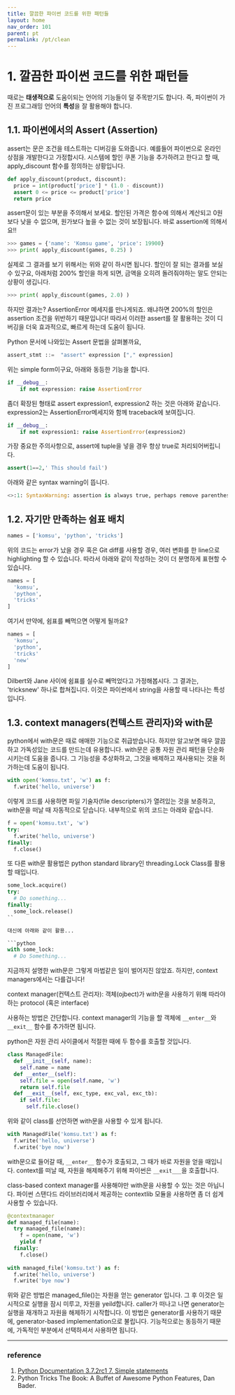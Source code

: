 ```yaml
---
title: 깔끔한 파이썬 코드를 위한 패턴들
layout: home
nav_order: 101
parent: pt
permalink: /pt/clean
---
```


# 1. 깔끔한 파이썬 코드를 위한 패턴들

때로는 **태생적으로** 도움이되는 언어의 기능들이 덜 주목받기도 합니다. 즉, 파이썬이 가진 프로그래밍 언어의 **특성**을 잘 활용해야 합니다.

## 1.1. 파이썬에서의 Assert (Assertion)

assert는 문은 조건을 테스트하는 디버깅을 도와줍니다.
예를들어 파이썬으로 온라인 상점을 개발한다고 가정합시다. 시스템에 할인 쿠폰 기능을 추가하려고 한다고 할 때, apply_discount 함수를 정의하는 상황입니다.

```python
def apply_discount(product, discount):
  price = int(product['price'] * (1.0 - discount))
  assert 0 <= price <= product['price']
  return price
```

assert문이 있는 부분을 주의해서 보세요. 할인된 가격은 함수에 의해서 계산되고 0원 보다 낮을 수 없으며, 원가보다 높을 수 없는 것이 보장됩니다. 바로 assertion에 의해서요!!

```python
>>> games = {'name': 'Komsu game', 'price': 19900}
>>> print( apply_discount(games, 0.25) )
```

실제로 그 결과를 보기 위해서는 위와 같이 하시면 됩니다. 할인이 잘 되는 결과를 보실 수 있구요, 아래처럼 200% 할인을 하게 되면, 금액을 오히려 돌려줘야하는 말도 안되는 상황이 생깁니다.

```python
>>> print( apply_discount(games, 2.0) )
```

하지만 결과는? AssertionError 메세지를 만나게되죠. 왜냐하면 200%의 할인은 assertion 조건을 위반하기 때문입니다!
따라서 이러한 assert를 잘 활용하는 것이 디버깅을 더욱 효과적으로, 빠르게 하는데 도움이 됩니다.

Python 문서에 나와있는 Assert 문법을 살펴볼까요,

```python
assert_stmt ::=  "assert" expression ["," expression]
```

위는 simple form이구요, 아래와 동등한 기능을 합니다.

```python
if __debug__:
    if not expression: raise AssertionError
````
좀더 확장된 형태로 assert expression1, expression2 하는 것은 아래와 같습니다. expression2는 AssertionError메세지와 함께 traceback에 보여집니다.

```python
if __debug__:
    if not expression1: raise AssertionError(expression2)
```

가장 중요한 주의사항으로, assert에 tuple을 넣을 경우 항상 true로 처리되어버립니다. 

```python
assert(1==2,' This should fail')
```

아래와 같은 syntax warning이 뜹니다.

```python
<>:1: SyntaxWarning: assertion is always true, perhaps remove parentheses?
```

## 1.2. 자기만 만족하는 쉼표 배치

```python
names = ['komsu', 'python', 'tricks']
```

위의 코드는 error가 났을 경우 혹은 Git diff를 사용할 경우, 여러 변화를 한 line으로 highlighting 할 수 있습니다. 따라서 아래와 같이 작성하는 것이 더 분명하게 표현할 수 있습니다.

```python
names = [
  'komsu',
  'python',
  'tricks'
]
```

여기서 만약에, 쉼표를 빼먹으면 어떻게 될까요?

```python
names = [
  'komsu',
  'python',
  'tricks'
  'new'
]
```

Dilbert와 Jane 사이에 쉼표를 실수로 빼먹었다고 가정해봅시다. 그 결과는, 'tricksnew' 하나로 합쳐집니다. 이것은 파이썬에서 string을 사용할 때 나타나는 특성입니다.

## 1.3. context managers(컨텍스트 관리자)와 with문

python에서 with문은 때로 애매한 기능으로 취급받습니다. 하지만 알고보면 매우 깔끔하고 가독성있는 코드를 만드는데 유용합니다.
with문은 공통 자원 관리 패턴을 단순화시키는데 도움을 줍니다. 그 기능성을 추상화하고, 그것을 배제하고 재사용되는 것을 허가하는데 도움이 됩니다.

```python
with open('komsu.txt', 'w') as f:
  f.write('hello, universe')
```

이렇게 코드를 사용하면 파일 기술자(file descripters)가 열려있는 것을 보증하고, with문을 떠날 때 자동적으로 닫습니다. 내부적으로 위의 코드는 아래와 같습니다.

```python
f = open('komsu.txt', 'w')
try:
  f.write('hello, universe')
finally:
  f.close()
```

또 다른 with문 활용법은 python standard library인 threading.Lock Class를 활용할 때입니다.

```python
some_lock.acquire()
try:
  # Do something...
finally:
  some_lock.release()
``

대신에 아래와 같이 활용...

```python
with some_lock:
  # Do Something...
```

지금까지 설명한 with문은 그렇게 마법같은 일이 벌어지진 않았죠. 하지만, context managers에서는 다를겁니다!

context manager(컨텍스트 관리자): 객체(ojbect)가 with문을 사용하기 위해 따라야하는 protocol (혹은 interface)

사용하는 방법은 간단합니다. context manager의 기능을 할 객체에 ```__enter__```와 ```__exit__``` 함수를 추가하면 됩니다.

python은 자원 관리 사이클에서 적절한 때에 두 함수를 호출할 것입니다.

```python
class ManagedFile:
  def __init__(self, name):
    self.name = name
  def __enter__(self):
    self.file = open(self.name, 'w')
    return self.file
  def __exit__(self, exc_type, exc_val, exc_tb):
    if self.file:
      self.file.close()
```

위와 같이 class를 선언하면 with문을 사용할 수 있게 됩니다.

```python
with ManagedFile('komsu.txt') as f:
  f.write('hello, universe')
  f.write('bye now')
```

with문으로 들어갈 때, ```__enter__``` 함수가 호출되고, 그 때가 바로 자원을 얻을 때입니다. context를 떠날 때, 자원을 해제해주기 위해 파이썬은 ```__exit___```을 호출합니다.

class-based context manager를 사용해야만 with문을 사용할 수 있는 것은 아닙니다. 파이썬 스탠다드 라이브러리에서 제공하는 contextlib 모듈을 사용하면 좀 더 쉽게 사용할 수 있습니다.

```python
@contextmanager
def managed_file(name):
  try managed_file(name):
    f = open(name, 'w')
    yield f
  finally:
    f.close()
    
with managed_file('komsu.txt') as f:
  f.write('hello, universe')
  f.write('bye now')
```

위와 같은 방법은 managed_file()는 자원을 얻는 generator 입니다. 그 후 이것은 일시적으로 실행을 잠시 미루고, 자원을 yeild합니다. caller가 떠나고 나면 generator는 실행을 재개하고 자원을 해제하기 시작합니다. 이 방법은 generator를 사용하기 때문에, generator-based implementation으로 불립니다. 기능적으로는 동등하기 때문에, 가독적인 부분에서 선택하셔서 사용하면 됩니다.

<hr>

### reference

1. [Python Documentation 3.7.2rc1 7. Simple statements](https://docs.python.org/3/reference/simple_stmts.html?highlight=assert#grammar-token-assert-stmt)
2. Python Tricks The Book: A Buffet of Awesome Python Features, Dan Bader.
